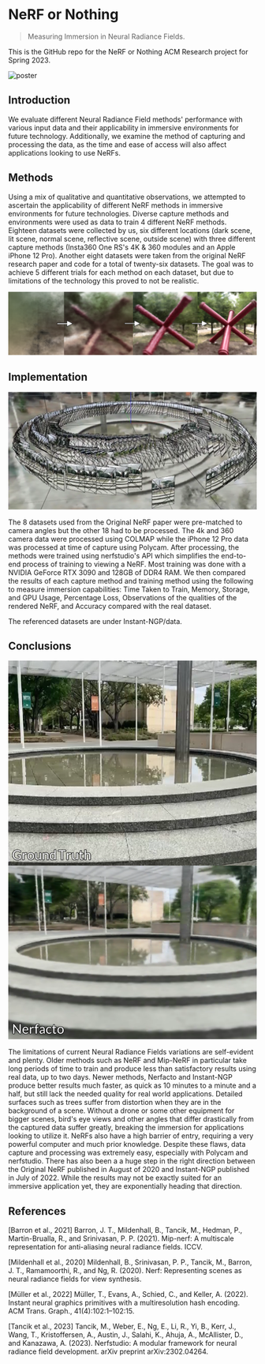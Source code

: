 # NeRF or Nothing
> Measuring Immersion in Neural Radiance Fields.

This is the GitHub repo for the NeRF or Nothing ACM Research project for Spring 2023.

![poster](Documentation/poster.png)

## Introduction

We evaluate different Neural Radiance Field methods' performance with various input data and their applicability in immersive environments for future technology. Additionally, we examine the method of capturing and processing the data, as the time and ease of access will also affect applications looking to use NeRFs.

## Methods 

Using a mix of qualitative and quantitative observations, we attempted to ascertain the applicability of different NeRF methods in immersive environments for future technologies. Diverse capture methods and environments were used as data to train 4 different NeRF methods. Eighteen datasets were collected by us, six different locations (dark scene, lit scene, normal scene, reflective scene, outside scene) with three different capture methods (Insta360 One RS's 4K & 360 modules and an Apple iPhone 12 Pro). Another eight datasets were taken from the original NeRF research paper and code for a total of twenty-six datasets. The goal was to achieve 5 different trials for each method on each dataset, but due to limitations of the technology this proved to not be realistic.

![poster](Documentation/overtime.png)

## Implementation

![poster](Documentation/bts.png)

The 8 datasets used from the Original NeRF paper were pre-matched to camera angles but the other 18 had to be processed. The 4k and 360 camera data were processed using COLMAP while the iPhone 12 Pro data was processed at time of capture using Polycam. After processing, the methods were trained using nerfstudio's API which simplifies the end-to-end process of training to viewing a NeRF. Most training was done with a NVIDIA GeForce RTX 3090 and 128GB of DDR4 RAM. We then compared the results of each capture method and training method using the following to measure immersion capabilities: Time Taken to Train, Memory, Storage, and GPU Usage, Percentage Loss, Observations of the qualities of the rendered NeRF, and Accuracy compared with the real dataset. 

The referenced datasets are under Instant-NGP/data.

## Conclusions

![poster](Documentation/comparison.png)

 The limitations of current Neural Radiance Fields variations are self-evident and plenty. Older methods such as NeRF and Mip-NeRF in particular take long periods of time to train and produce less than satisfactory results using real data, up to two days. Newer methods, Nerfacto and Instant-NGP produce better results much faster, as quick as 10 minutes to a minute and a half, but still lack the needed quality for real world applications. Detailed surfaces such as trees suffer from distortion when they are in the background of a scene. Without a drone or some other equipment for bigger scenes, bird's eye views and other angles that differ drastically from the captured data suffer greatly, breaking the immersion for applications looking to utilize it. NeRFs also have a high barrier of entry, requiring a very powerful computer and much prior knowledge. Despite these flaws, data capture and processing was extremely easy, especially with Polycam and nerfstudio. There has also been a a huge step in the right direction between the Original NeRF published in August of 2020 and Instant-NGP published in July of 2022. While the results may not be exactly suited for an immersive application yet, they are exponentially heading that direction.
 
 ## References
 
[Barron et al., 2021] Barron, J. T., Mildenhall, B., Tancik, M., Hedman, P., Martin-Brualla, R., and Srinivasan, P. P.
(2021). Mip-nerf: A multiscale representation for anti-aliasing neural radiance fields. ICCV.

[Mildenhall et al., 2020] Mildenhall, B., Srinivasan, P. P., Tancik, M., Barron, J. T., Ramamoorthi, R., and Ng, R.
(2020). Nerf: Representing scenes as neural radiance fields for view synthesis.

[Müller et al., 2022] Müller, T., Evans, A., Schied, C., and Keller, A. (2022). Instant neural graphics primitives with a
multiresolution hash encoding. ACM Trans. Graph., 41(4):102:1–102:15.

[Tancik et al., 2023] Tancik, M., Weber, E., Ng, E., Li, R., Yi, B., Kerr, J., Wang, T., Kristoffersen, A., Austin, J., Salahi,
K., Ahuja, A., McAllister, D., and Kanazawa, A. (2023). Nerfstudio: A modular framework for neural radiance field
development. arXiv preprint arXiv:2302.04264.

